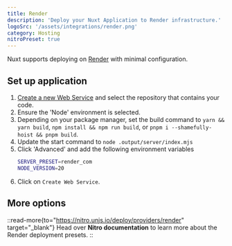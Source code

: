 ```yaml
---
title: Render
description: 'Deploy your Nuxt Application to Render infrastructure.'
logoSrc: '/assets/integrations/render.png'
category: Hosting
nitroPreset: true
---
```


Nuxt supports deploying on [Render](https://render.com/) with minimal configuration.

## Set up application

1. [Create a new Web Service](https://dashboard.render.com/select-repo?type=web) and select the repository that contains your code.
2. Ensure the 'Node' environment is selected.
3. Depending on your package manager, set the build command to `yarn && yarn build`, `npm install && npm run build`, or `pnpm i --shamefully-hoist && pnpm build`.
4. Update the start command to `node .output/server/index.mjs`
5. Click 'Advanced' and add the following environment variables
    ```bash
    SERVER_PRESET=render_com
    NODE_VERSION=20
    ```
6. Click on `Create Web Service`.

## More options

::read-more{to="https://nitro.unjs.io/deploy/providers/render" target="_blank"}
Head over **Nitro documentation** to learn more about the Render deployment presets.
::
